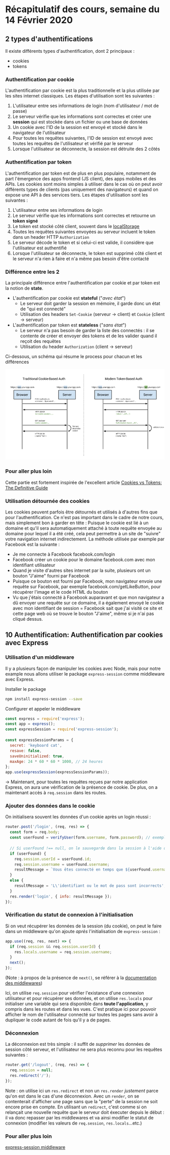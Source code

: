 # Récapitulatif des cours, semaine du 14 Février 2020

## 2 types d'authentifications

Il existe différents types d'authentification, dont 2 principaux :
- cookies
- tokens

### Authentification par cookie

L'authentification par cookie est la plus traditionnelle et la plus utilisée par les sites internet
classiques.
Les étapes d'utilisation sont les suivantes :
1. L'utilisateur entre ses informations de login (nom d'utilisateur / mot de passe)
1. Le serveur vérifie que les informations sont correctes et créer une **session** qui est stockée
dans un fichier ou une base de données
1. Un cookie avec l'ID de la session est envoyé et stocké dans le navigateur de l'utilisateur
1. Pour toutes les requêtes suivantes, l'ID de session est envoyé avec toutes les requêtes
de l'utilisateur et vérifié par le serveur
1. Lorsque l'utilisateur se déconnecte, la session est détruite des 2 côtés

### Authentification par token

L'authentification par token est de plus en plus populaire, notamment de part l'émergence des
apps frontend (JS client), des apps mobiles et des APIs. Les cookies sont moins simples à
utiliser dans le cas où on peut avoir différents types de clients (pas uniquement des
navigateurs) et quand on expose une API à des services tiers.
Les étapes d'utilisation sont les suivantes :
1. L'utilisateur entre ses informations de login
1. Le serveur vérifie que les informations sont correctes et retourne un **token signé**
1. Le token est stocké côté client, souvent dans le [localStorage](https://developer.mozilla.org/en-US/docs/Web/API/Web_Storage_API/Using_the_Web_Storage_API)
1. Toutes les requêtes suivantes envoyées au serveur incluent le token dans un
header HTTP `Authorization`
1. Le serveur décode le token et si celui-ci est valide, il considère que l'utilisateur
est authentifié
1. Lorsque l'utilisateur se déconnecte, le token est supprimé côté client et le serveur n'a rien
à faire et n'a même pas besoin d'être contacté

### Différence entre les 2

La principale différence entre l'authentification par cookie et par token est la notion
de **state**.
- L'authentification par cookie est **stateful** ("_avec état_")
  - Le serveur doit garder la session en mémoire, il garde donc un état de "qui est connecté"
  - Utilisation des headers `Set-Cookie` (serveur → client) et `Cookie` (client → serveur)
- L'authentification par token est **stateless** ("_sans état_")
  - Le serveur n'a pas besoin de garder la liste des connectés : il se contente de créer et envoyer
  des tokens et de les valider quand il reçoit des requêtes
  - Utilisation du header `Authorization` (client → serveur)

Ci-dessous, un schéma qui résume le process pour chacun et les différences

![cookie vs token auth](cookie-token-auth.png)

### Pour aller plus loin

Cette partie est fortement inspirée de l'excellent article [Cookies vs Tokens: The Definitive Guide](https://auth0.com/blog/cookies-vs-tokens-definitive-guide/)

### Utilisation détournée des cookies

Les cookies peuvent parfois être détournés et utilisés à d'autres fins que pour l'authentification.
Ce n'est pas important dans le cadre de notre cours, mais simplement bon à garder en tête :
Puisque le cookie est lié à un domaine et qu'il sera automatiquement attaché à toute requête
envoyée au domaine pour lequel il a été créé, cela peut permettre à un site de "suivre" votre
navigation internet indirectement.
La méthode utilisée par exemple par Facebook est la suivante :
- Je me connecte à Facebook facebook.com/login
- Facebook créer un cookie pour le domaine facebook.com avec mon identifiant utilisateur
- Quand je visite d'autres sites internet par la suite, plusieurs ont un bouton "J'aime"
fourni par Facebook
- Puisque ce bouton est fourni par Facebook, mon navigateur envoie une requête sur Facebook,
par exemple facebook.com/getLikeButton, pour récupérer l'image et le code HTML du bouton
- Vu que j'étais connecté à Facebook auparavant et que mon navigateur a dû envoyer une requête sur
ce domaine, il a également envoyé le cookie avec mon identifiant de session = Facebook sait que
j'ai visité ce site et cette page web où se trouve le bouton "J'aime", même si je n'ai pas cliqué
dessus.

## 10 Authentification: Authentification par cookies avec Express

### Utilisation d'un middleware

Il y a plusieurs façon de manipuler les cookies avec Node, mais pour notre example
nous allons utiliser le package `express-session` comme middleware avec Express.

Installer le package
```sh
npm install express-session --save
```

Configurer et appeler le middleware
```javascript
const express = require('express');
const app = express();
const expressSession = require('express-session');

const expressSessionParams = {
  secret: 'keyboard cat',
  resave: false,
  saveUninitialized: true,
  maxAge: 24 * 60 * 60 * 1000, // 24 heures
};
app.use(expressSession(expressSessionParams));
```
→ Maintenant, pour toutes les requêtes reçues par notre application Express, on aura une
vérification de la présence de cookie. De plus, on a maintenant accès à `req.session`
dans les routes.

### Ajouter des données dans le cookie

On initialisera souvent les données d'un cookie après un login réussi :

```javascript
router.post('/login', (req, res) => {
  const form = req.body;
  const userFound = verifyUser(form.username, form.password); // exemple de fonction à coder

  // Si userFound !== null, on le sauvegarde dans la session à l'aide d'un cookie
  if (userFound) {
    req.session.userId = userFound.id;
    req.session.username = userFound.username;
    resultMessage = `Vous êtes connecté en temps que ${userFound.username}`;
  }
  else {
    resultMessage = 'L\'identifiant ou le mot de pass sont incorrects';
  }
  res.render('login', { info: resultMessage });
});
```

### Vérification du statut de connexion à l'initialisation

Si on veut récupérer les données de la session (du cookie), on peut le faire dans un middleware
qu'on ajoute _après_ l'initialisation de `express-session` :

```javascript
app.use((req, res, next) => {
  if (req.session && req.session.userId) {
    res.locals.username = req.session.username;
  }
  next();
});
```
(Note : à propos de la présence de `next()`, se référer à la [documentation des middlewares](http://expressjs.com/en/guide/using-middleware.html))

Ici, on utilise `req.session` pour vérifier l'existance d'une connexion utilisateur et pour
récupérer ses données, et on utilise `res.locals` pour initialiser une variable qui sera
disponible dans **toute l'application**, y compris dans les routes et dans les vues.
C'est pratique ici pour pouvoir afficher le nom de l'utilisateur connecté sur toutes les pages
sans avoir à dupliquer le code autant de fois qu'il y a de pages.

### Déconnexion

La déconnexion est très simple : il suffit de _supprimer_ les données de session côté serveur,
et l'utilisateur ne sera plus reconnu pour les requêtes suivantes :

```javascript
router.get('/logout', (req, res) => {
  req.session = null;
  res.redirect('/');
});
```

Note : on utilise ici un `res.redirect` et non un `res.render` *justement* parce qu'on est dans le cas d'une déconnexion. Avec un `render`, on se contenterait d'afficher une page sans que la
"perte" de la session ne soit encore prise en compte. En utilisant un `redirect`, c'est
comme si on relançait une nouvelle requête que le serveur doit éxecuter depuis le début :
il va donc repasser par les middlewares et va ainsi modifier le statut de connexion (modifier
les valeurs de `req.session`, `res.locals`...etc.)

### Pour aller plus loin

[express-session middleware](https://github.com/expressjs/session)
